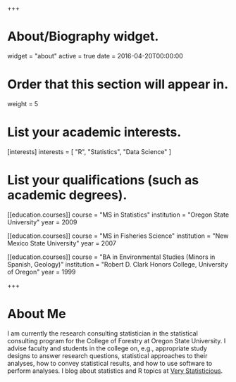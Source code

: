 +++
# About/Biography widget.
widget = "about"
active = true
date = 2016-04-20T00:00:00

# Order that this section will appear in.
weight = 5

# List your academic interests.
[interests]
  interests = [
    "R",
    "Statistics",
    "Data Science"
  ]

# List your qualifications (such as academic degrees).
[[education.courses]]
  course = "MS in Statistics"
  institution = "Oregon State University"
  year = 2009

[[education.courses]]
  course = "MS in Fisheries Science"
  institution = "New Mexico State University"
  year = 2007

[[education.courses]]
  course = "BA in Environmental Studies (Minors in Spanish, Geology)"
  institution = "Robert D. Clark Honors College, University of Oregon"
  year = 1999
 
+++

# About Me

I am currently the research consulting statistician in the statistical consulting program for the College of Forestry at Oregon State University.  I advise faculty and students in the college on, e.g., appropriate study designs to answer research questions, statistical approaches to their analyses, how to convey statistical results, and how to use software to perform analyses. I blog about statistics and R topics at [Very Statisticious](https://aosmith.rbind.io/).
